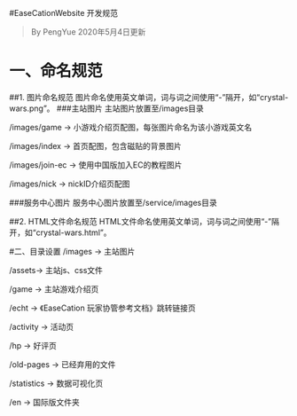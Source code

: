 #EaseCationWebsite 开发规范
> By PengYue 2020年5月4日更新

# 一、命名规范
##1. 图片命名规范
图片命名使用英文单词，词与词之间使用“-”隔开，如“crystal-wars.png”。
###主站图片
主站图片放置至/images目录

/images/game -> 小游戏介绍页配图，每张图片命名为该小游戏英文名

/images/index -> 首页配图，包含磁贴的背景图片

/images/join-ec -> 使用中国版加入EC的教程图片

/images/nick -> nickID介绍页配图

###服务中心图片
服务中心图片放置至/service/images目录

##2. HTML文件命名规范
HTML文件命名使用英文单词，词与词之间使用“-”隔开，如“crystal-wars.html”。

#二、目录设置
/images -> 主站图片

/assets-> 主站js、css文件

/game -> 主站游戏介绍页

/echt -> 《EaseCation 玩家协管参考文档》跳转链接页

/activity -> 活动页

/hp -> 好评页

/old-pages -> 已经弃用的文件

/statistics -> 数据可视化页

/en -> 国际版文件夹

